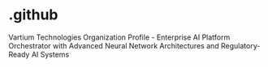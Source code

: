 # .github
Vartium Technologies Organization Profile - Enterprise AI Platform Orchestrator with Advanced Neural Network Architectures and Regulatory-Ready AI Systems
